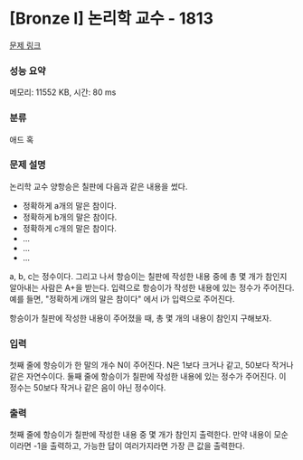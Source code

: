 # [Bronze I] 논리학 교수 - 1813 

[문제 링크](https://www.acmicpc.net/problem/1813) 

### 성능 요약

메모리: 11552 KB, 시간: 80 ms

### 분류

애드 혹

### 문제 설명

<p>논리학 교수 양항승은 칠판에 다음과 같은 내용을 썼다.</p>

<ul>
	<li>정확하게 a개의 말은 참이다.</li>
	<li>정확하게 b개의 말은 참이다.</li>
	<li>정확하게 c개의 말은 참이다.</li>
	<li>...</li>
	<li>...</li>
	<li>...</li>
</ul>

<p>a, b, c는 정수이다. 그리고 나서 항승이는 칠판에 작성한 내용 중에 총 몇 개가 참인지 알아내는 사람은 A+을 받는다. 입력으로 항승이가 작성한 내용에 있는 정수가 주어진다. 예를 들면, "정확하게 i개의 말은 참이다" 에서 i가 입력으로 주어진다. </p>

<p>항승이가 칠판에 작성한 내용이 주어졌을 때, 총 몇 개의 내용이 참인지 구해보자.</p>

### 입력 

 <p>첫째 줄에 항승이가 한 말의 개수 N이 주어진다. N은 1보다 크거나 같고, 50보다 작거나 같은 자연수이다. 둘째 줄에 항승이가 칠판에 작성한 내용에 있는 정수가 주어진다. 이 정수는 50보다 작거나 같은 음이 아닌 정수이다.</p>

### 출력 

 <p>첫째 줄에 항승이가 칠판에 작성한 내용 중 몇 개가 참인지 출력한다. 만약 내용이 모순이라면 -1을 출력하고, 가능한 답이 여러가지라면 가장 큰 값을 출력한다.</p>


